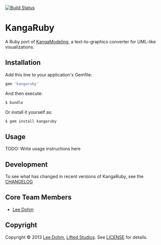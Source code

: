 [![Build Status](https://travis-ci.org/lee-dohm/kangaruby.png?branch=master)](https://travis-ci.org/lee-dohm/kangaruby)

# KangaRuby

A Ruby port of [KangaModeling](http://www.kangamodeling.org), a text-to-graphics converter for UML-like visualizations.

## Installation

Add this line to your application's Gemfile:

```ruby
gem 'kangaruby'
```

And then execute:

```bash
$ bundle
```

Or install it yourself as:

```bash
$ gem install kangaruby
```

## Usage

TODO: Write usage instructions here

## Development

To see what has changed in recent versions of KangaRuby, see the [CHANGELOG](CHANGELOG.md)

## Core Team Members

* [Lee Dohm](https://github.com/lee-dohm)

## Copyright

Copyright © 2013 [Lee Dohm](https://github.com/lee-dohm), [Lifted Studios](https://github.com/lifted-studios).  See [LICENSE](LICENSE.md) for details.
